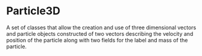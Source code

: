 # Particle3D
A set of classes that allow the creation and use of three dimensional vectors and particle objects constructed of two vectors describing the velocity and position of the particle along with two fields for the label and mass of the particle.

